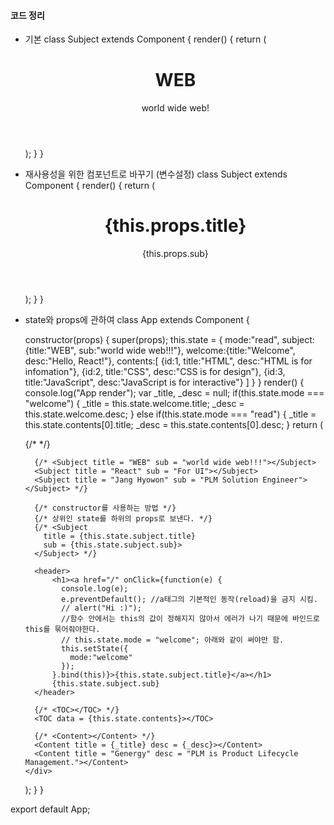 #### 코드 정리
- 기본
class Subject extends Component {
  render() {
    return (
      <!-- 반드시 하나의 최상위 태그만 써야한다. -->
      <header>
          <h1>WEB</h1>
          world wide web!
      </header>
    );
  }
}

- 재사용성을 위한 컴포넌트로 바꾸기 (변수설정)
class Subject extends Component {
  render() {
    return (
      <header>
          <h1>{this.props.title}</h1>
          {this.props.sub}
      </header>
    );
  }
}

- state와 props에 관하여
class App extends Component {
  <!-- 컴포넌트가 실행되기 전에 먼저 constructor를 실행시켜서 state를 초기화 시킨다. -->
  constructor(props) {
    super(props);
    this.state = {
      mode:"read",
      subject:{title:"WEB", sub:"world wide web!!!"},
      welcome:{title:"Welcome", desc:"Hello, React!"},
      contents:[
        {id:1, title:"HTML", desc:"HTML is for infomation"},
        {id:2, title:"CSS", desc:"CSS is for design"},
        {id:3, title:"JavaScript", desc:"JavaScript is for interactive"}
      ]
    }
  }
  render() {
    console.log("App render");
    var _title, _desc = null;
    if(this.state.mode === "welcome") {
      _title = this.state.welcome.title;
      _desc = this.state.welcome.desc;
    } else if(this.state.mode === "read") {
      _title = this.state.contents[0].title;
      _desc = this.state.contents[0].desc;
    }
    return (
      <div className="App">
        {/* <Subject></Subject> */}

        {/* <Subject title = "WEB" sub = "world wide web!!!"></Subject>
        <Subject title = "React" sub = "For UI"></Subject>
        <Subject title = "Jang Hyowon" sub = "PLM Solution Engineer"></Subject> */}

        {/* constructor를 사용하는 방법 */}
        {/* 상위인 state를 하위의 props로 보낸다. */}
        {/* <Subject
          title = {this.state.subject.title}
          sub = {this.state.subject.sub}>
        </Subject> */}

        <header>
            <h1><a href="/" onClick={function(e) {
              console.log(e);
              e.preventDefault(); //a태그의 기본적인 동작(reload)을 금지 시킴.
              // alert("Hi :)");
              //함수 안에서는 this의 값이 정해지지 않아서 에러가 나기 때문에 바인드로 this를 묶어줘야한다.
              // this.state.mode = "welcome"; 아래와 같이 써야만 함.
              this.setState({
                mode:"welcome"
              });
            }.bind(this)}>{this.state.subject.title}</a></h1>
            {this.state.subject.sub}
        </header>

        {/* <TOC></TOC> */}
        <TOC data = {this.state.contents}></TOC>

        {/* <Content></Content> */}
        <Content title = {_title} desc = {_desc}></Content>
        <Content title = "Genergy" desc = "PLM is Product Lifecycle Management."></Content>
      </div>
    );
  }
}

<!-- 반드시 써줘야 이 코드를 기본으로 인식하여 불러온다. -->
export default App;
